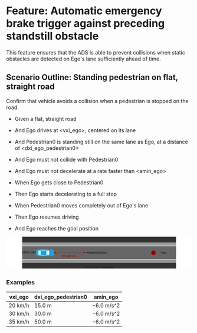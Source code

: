 # Feature: Automatic emergency brake trigger against preceding standstill obstacle

This feature ensures that the ADS is able to prevent collisions when static obstacles are detected on Ego's lane sufficiently ahead of time.

## Scenario Outline: Standing pedestrian on flat, straight road

Confirm that vehicle avoids a collision when a pedestrian is stopped on the road.

* Given a flat, straight road
* And Ego drives at <vxi_ego>, centered on its lane
* And Pedestrian0 is standing still on the same lane as Ego, at a distance of <dxi_ego_pedestrian0>
* And Ego must not collide with Pedestrian0
* And Ego must not decelerate at a rate faster than <amin_ego>

* When Ego gets close to Pedestrian0
* Then Ego starts decelerating to a full stop

* When Pedestrian0 moves completely out of Ego's lane
* Then Ego resumes driving
* And Ego reaches the goal position

![Description](./images/UC-AEB-001-0001.drawio.svg)

### Examples

  | vxi_ego | dxi_ego_pedestrian0 | amin_ego   |
  | ------- | ------------------- | ---------- |
  | 20 km/h | 15.0 m              | -6.0 m/s^2 |
  | 30 km/h | 30.0 m              | -6.0 m/s^2 |
  | 35 km/h | 50.0 m              | -6.0 m/s^2 |